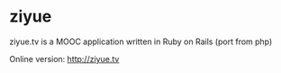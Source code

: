 ziyue
=====

ziyue.tv is a MOOC application written in Ruby on Rails (port from php)

Online version: http://ziyue.tv

